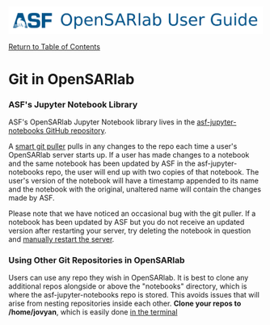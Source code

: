 [![OpenSARlab Header](../assets/OSL_user_guide_header.png)](../OpenSARlab_user_guide.md)

[Return to Table of Contents](OpenSARlab_user_guide.md)

# Git in OpenSARlab

### ASF's Jupyter Notebook Library
ASF's OpenSARlab Jupyter Notebook library lives in the 
[asf-jupyter-notebooks GitHub repository](https://github.com/asfadmin/asf-jupyter-notebooks).

A [smart git puller](https://jupyterhub.github.io/nbgitpuller/) pulls in any changes to the repo each time a user's OpenSARlab server starts up. If a user has made changes to a notebook and the same notebook has been updated by ASF in the asf-jupyter-notebooks repo, the user will end up with two copies of that notebook. The user's version of the notebook will have a timestamp appended to its name and the notebook with the original, unaltered name will contain the changes made by ASF.

Please note that we have noticed an occasional bug with the git puller. If a notebook has been updated by ASF but you do not receive an updated version after restarting your server, try deleting the notebook in question and [manually restart the server](restarting_server_and_kernel.md). 

### Using Other Git Repositories in OpenSARlab
Users can use any repo they wish in OpenSARlab. It is best to clone any additional repos alongside or above the "notebooks" directory, which is where the asf-jupyter-notebooks repo is stored. This avoids issues that will arise from nesting repositories inside each other. **Clone your repos to /home/jovyan**, which is easily done [in the terminal](OpenSARlab_terminal.md)